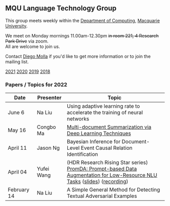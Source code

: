 
## MQU Language Technology Group


This group meets weekly within the
[Department of Computing](http://comp.mq.edu.au), [Macquarie University](https://www.mq.edu.au/).

We meet on Monday mornings 11.00am-12.30pm <s>in room 221, 4 Research Park Drive</s> via zoom.  
All are welcome to join us.

Contact [Diego Molla](http://web.science.mq.edu.au/~diego/) if you'd like to get more information or to join the mailing list. 

[2021](/2021/README.md) [2020](/2020/README.md) [2019](/2019/README.md) [2018](/2018/README.md)

### Papers / Topics for 2022

Date | Presenter | Topic
----- | --------- | -----
June 6 &nbsp;&nbsp; | Na Liu | Using adaptive learning rate to accelerate the training of neural networks
May 16 &nbsp;&nbsp; | Congbo Ma | [Multi-document Summarization via Deep Learning Techniques](https://dl.acm.org/doi/10.1145/3529754)
April 11 &nbsp;&nbsp; | Jason Ng | Bayesian Inference for Document-Level Event Causal Relation Identification
April 04 &nbsp;&nbsp; | Yufei Wang | (HDR Research Rising Star series) [PromDA: Prompt-based Data Augmentation for Low-Resource NLU Tasks](https://arxiv.org/abs/2202.12499) ([slides](/presentations/2022-04-04-YufeiWang.pdf)) ([recording](https://macquarie.zoom.us/rec/share/_Oqf0M8EqaNdVqrhjyISIXdchcHUx31D4UqpfyA45h9Fx77HGysyV9N5491RbS9_.gCYGCV6Boouibwzv))
February 14 &nbsp;&nbsp; | Na Liu | A Simple General Method for Detecting Textual Adversarial Examples
